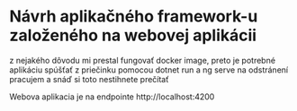 # Návrh aplikačného framework-u založeného na webovej aplikácii

z nejakého dôvodu mi prestal fungovať docker image, preto je potrebné aplikáciu  spúšťať z priečinku pomocou dotnet run a ng serve
na odstránení pracujem a snáď si toto nestihnete prečítať

Webova aplikacia je na endpointe http://localhost:4200